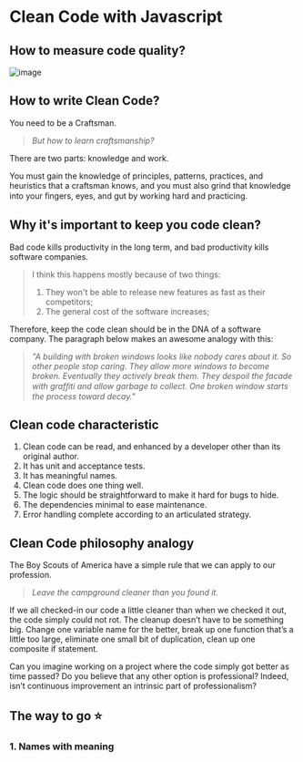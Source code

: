 # Clean Code with Javascript

## How to measure code quality?

![image](https://user-images.githubusercontent.com/8127858/154822713-a07dfd09-9b41-4593-8ce3-34b61e43f2e8.png)

## How to write Clean Code?

You need to be a Craftsman.

> *But how to learn craftsmanship?*

There are two parts: knowledge and work. 

You must gain the knowledge of principles, patterns, practices, and heuristics that a craftsman knows, and you must also grind that knowledge into your ﬁngers, eyes, and gut by working hard and practicing.

## Why it's important to keep you code clean?

Bad code kills productivity in the long term, and bad productivity kills software companies.

> I think this happens mostly because of two things:
>
> 1. They won't be able to release new features as fast as their competitors;
> 2. The general cost of the software increases;

Therefore, keep the code clean should be in the DNA of a software company. The paragraph below makes an awesome analogy with this:

> *"A building with broken windows looks like nobody cares about it. So other people stop caring. They allow more windows to become broken. Eventually they actively break them. They despoil the facade with grafﬁti and allow garbage to collect. One broken window starts the process toward decay."*

## Clean code characteristic

1. Clean code can be read, and enhanced by a developer other than its original author.
2. It has unit and acceptance tests. 
3. It has meaningful names.
4. Clean code does one thing well.
5. The logic should be straightforward to make it hard for bugs to hide.
6. The dependencies minimal to ease maintenance.
7. Error handling complete according to an articulated strategy.

## Clean Code philosophy analogy

The Boy Scouts of America have a simple rule that we can apply to our profession.

> *Leave the campground cleaner than you found it.*

If we all checked-in our code a little cleaner than when we checked it out, the code simply could not rot. The cleanup doesn’t have to be something big. Change one variable name for the better, break up one function that’s a little too large, eliminate one small bit of duplication, clean up one composite if statement.

Can you imagine working on a project where the code simply got better as time passed? Do you believe that any other option is professional? Indeed, isn’t continuous improvement an intrinsic part of professionalism?

## The way to go ⭐

### 1. Names with meaning




